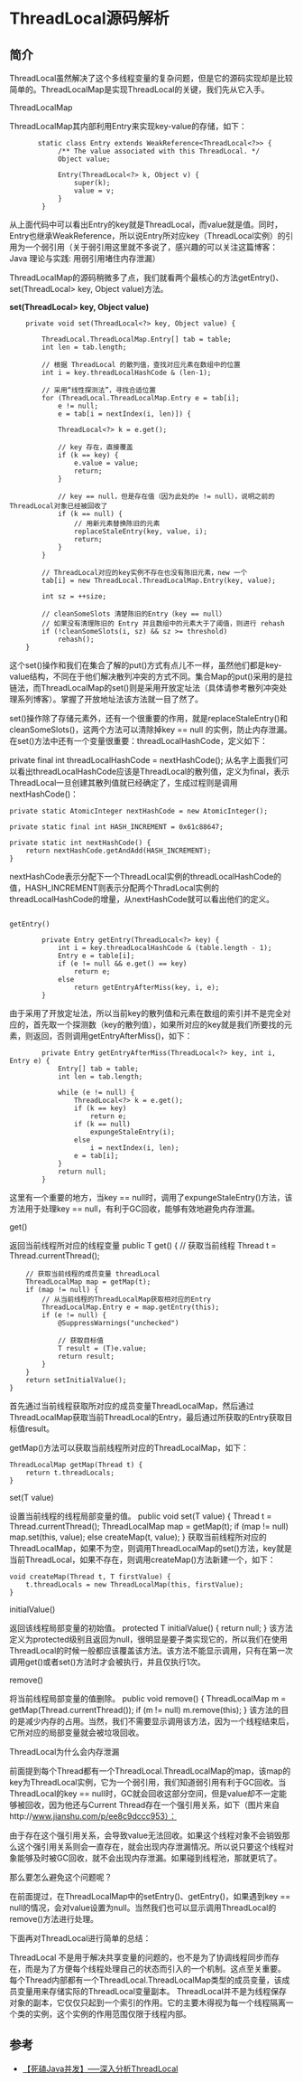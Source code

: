 # ThreadLocal源码解析

## 简介

ThreadLocal虽然解决了这个多线程变量的复杂问题，但是它的源码实现却是比较简单的。ThreadLocalMap是实现ThreadLocal的关键，我们先从它入手。

ThreadLocalMap

ThreadLocalMap其内部利用Entry来实现key-value的存储，如下：

```
       static class Entry extends WeakReference<ThreadLocal<?>> {
            /** The value associated with this ThreadLocal. */
            Object value;

            Entry(ThreadLocal<?> k, Object v) {
                super(k);
                value = v;
            }
        }
```

从上面代码中可以看出Entry的key就是ThreadLocal，而value就是值。同时，Entry也继承WeakReference，所以说Entry所对应key（ThreadLocal实例）的引用为一个弱引用（关于弱引用这里就不多说了，感兴趣的可以关注这篇博客：Java 理论与实践: 用弱引用堵住内存泄漏）

ThreadLocalMap的源码稍微多了点，我们就看两个最核心的方法getEntry()、set(ThreadLocal> key, Object value)方法。

**set(ThreadLocal> key, Object value)**

```
    private void set(ThreadLocal<?> key, Object value) {

        ThreadLocal.ThreadLocalMap.Entry[] tab = table;
        int len = tab.length;

        // 根据 ThreadLocal 的散列值，查找对应元素在数组中的位置
        int i = key.threadLocalHashCode & (len-1);

        // 采用“线性探测法”，寻找合适位置
        for (ThreadLocal.ThreadLocalMap.Entry e = tab[i];
            e != null;
            e = tab[i = nextIndex(i, len)]) {

            ThreadLocal<?> k = e.get();

            // key 存在，直接覆盖
            if (k == key) {
                e.value = value;
                return;
            }

            // key == null，但是存在值（因为此处的e != null），说明之前的ThreadLocal对象已经被回收了
            if (k == null) {
                // 用新元素替换陈旧的元素
                replaceStaleEntry(key, value, i);
                return;
            }
        }

        // ThreadLocal对应的key实例不存在也没有陈旧元素，new 一个
        tab[i] = new ThreadLocal.ThreadLocalMap.Entry(key, value);

        int sz = ++size;

        // cleanSomeSlots 清楚陈旧的Entry（key == null）
        // 如果没有清理陈旧的 Entry 并且数组中的元素大于了阈值，则进行 rehash
        if (!cleanSomeSlots(i, sz) && sz >= threshold)
            rehash();
    }
```

这个set()操作和我们在集合了解的put()方式有点儿不一样，虽然他们都是key-value结构，不同在于他们解决散列冲突的方式不同。集合Map的put()采用的是拉链法，而ThreadLocalMap的set()则是采用开放定址法（具体请参考散列冲突处理系列博客）。掌握了开放地址法该方法就一目了然了。

set()操作除了存储元素外，还有一个很重要的作用，就是replaceStaleEntry()和cleanSomeSlots()，这两个方法可以清除掉key == null 的实例，防止内存泄漏。在set()方法中还有一个变量很重要：threadLocalHashCode，定义如下：

private final int threadLocalHashCode = nextHashCode();
从名字上面我们可以看出threadLocalHashCode应该是ThreadLocal的散列值，定义为final，表示ThreadLocal一旦创建其散列值就已经确定了，生成过程则是调用nextHashCode()：

    private static AtomicInteger nextHashCode = new AtomicInteger();

    private static final int HASH_INCREMENT = 0x61c88647;

    private static int nextHashCode() {
        return nextHashCode.getAndAdd(HASH_INCREMENT);
    }
nextHashCode表示分配下一个ThreadLocal实例的threadLocalHashCode的值，HASH_INCREMENT则表示分配两个ThradLocal实例的threadLocalHashCode的增量，从nextHashCode就可以看出他们的定义。


```

getEntry()

        private Entry getEntry(ThreadLocal<?> key) {
            int i = key.threadLocalHashCode & (table.length - 1);
            Entry e = table[i];
            if (e != null && e.get() == key)
                return e;
            else
                return getEntryAfterMiss(key, i, e);
        }
```

由于采用了开放定址法，所以当前key的散列值和元素在数组的索引并不是完全对应的，首先取一个探测数（key的散列值），如果所对应的key就是我们所要找的元素，则返回，否则调用getEntryAfterMiss()，如下：

```
        private Entry getEntryAfterMiss(ThreadLocal<?> key, int i, Entry e) {
            Entry[] tab = table;
            int len = tab.length;

            while (e != null) {
                ThreadLocal<?> k = e.get();
                if (k == key)
                    return e;
                if (k == null)
                    expungeStaleEntry(i);
                else
                    i = nextIndex(i, len);
                e = tab[i];
            }
            return null;
        }

```        
这里有一个重要的地方，当key == null时，调用了expungeStaleEntry()方法，该方法用于处理key == null，有利于GC回收，能够有效地避免内存泄漏。

get()

返回当前线程所对应的线程变量
    public T get() {
        // 获取当前线程
        Thread t = Thread.currentThread();

        // 获取当前线程的成员变量 threadLocal
        ThreadLocalMap map = getMap(t);
        if (map != null) {
            // 从当前线程的ThreadLocalMap获取相对应的Entry
            ThreadLocalMap.Entry e = map.getEntry(this);
            if (e != null) {
                @SuppressWarnings("unchecked")

                // 获取目标值        
                T result = (T)e.value;
                return result;
            }
        }
        return setInitialValue();
    }
首先通过当前线程获取所对应的成员变量ThreadLocalMap，然后通过ThreadLocalMap获取当前ThreadLocal的Entry，最后通过所获取的Entry获取目标值result。

getMap()方法可以获取当前线程所对应的ThreadLocalMap，如下：

    ThreadLocalMap getMap(Thread t) {
        return t.threadLocals;
    }
set(T value)

设置当前线程的线程局部变量的值。
    public void set(T value) {
        Thread t = Thread.currentThread();
        ThreadLocalMap map = getMap(t);
        if (map != null)
            map.set(this, value);
        else
            createMap(t, value);
    }
获取当前线程所对应的ThreadLocalMap，如果不为空，则调用ThreadLocalMap的set()方法，key就是当前ThreadLocal，如果不存在，则调用createMap()方法新建一个，如下：

    void createMap(Thread t, T firstValue) {
        t.threadLocals = new ThreadLocalMap(this, firstValue);
    }
initialValue()

返回该线程局部变量的初始值。
    protected T initialValue() {
        return null;
    }
该方法定义为protected级别且返回为null，很明显是要子类实现它的，所以我们在使用ThreadLocal的时候一般都应该覆盖该方法。该方法不能显示调用，只有在第一次调用get()或者set()方法时才会被执行，并且仅执行1次。

remove()

将当前线程局部变量的值删除。
    public void remove() {
        ThreadLocalMap m = getMap(Thread.currentThread());
        if (m != null)
            m.remove(this);
    }
该方法的目的是减少内存的占用。当然，我们不需要显示调用该方法，因为一个线程结束后，它所对应的局部变量就会被垃圾回收。

ThreadLocal为什么会内存泄漏

前面提到每个Thread都有一个ThreadLocal.ThreadLocalMap的map，该map的key为ThreadLocal实例，它为一个弱引用，我们知道弱引用有利于GC回收。当ThreadLocal的key == null时，GC就会回收这部分空间，但是value却不一定能够被回收，因为他还与Current Thread存在一个强引用关系，如下（图片来自http://www.jianshu.com/p/ee8c9dccc953）：



由于存在这个强引用关系，会导致value无法回收。如果这个线程对象不会销毁那么这个强引用关系则会一直存在，就会出现内存泄漏情况。所以说只要这个线程对象能够及时被GC回收，就不会出现内存泄漏。如果碰到线程池，那就更坑了。

那么要怎么避免这个问题呢？

在前面提过，在ThreadLocalMap中的setEntry()、getEntry()，如果遇到key == null的情况，会对value设置为null。当然我们也可以显示调用ThreadLocal的remove()方法进行处理。

下面再对ThreadLocal进行简单的总结：

ThreadLocal 不是用于解决共享变量的问题的，也不是为了协调线程同步而存在，而是为了方便每个线程处理自己的状态而引入的一个机制。这点至关重要。
每个Thread内部都有一个ThreadLocal.ThreadLocalMap类型的成员变量，该成员变量用来存储实际的ThreadLocal变量副本。
ThreadLocal并不是为线程保存对象的副本，它仅仅只起到一个索引的作用。它的主要木得视为每一个线程隔离一个类的实例，这个实例的作用范围仅限于线程内部。


## 参考

- [【死磕Java并发】—–深入分析ThreadLocal](http://cmsblogs.com/?p=2442)

